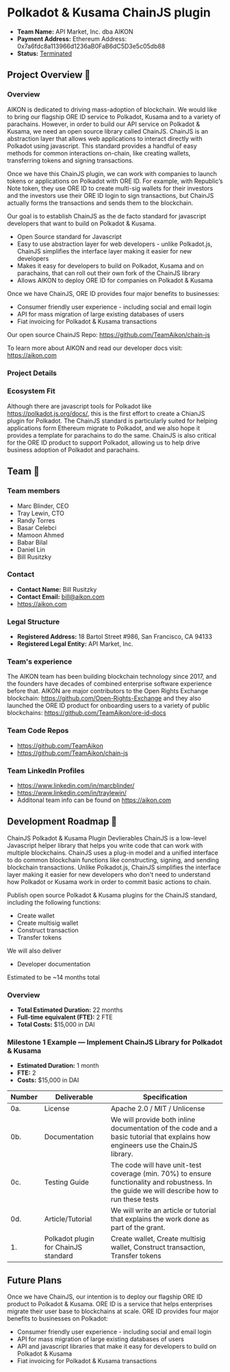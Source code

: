 # Polkadot & Kusama ChainJS plugin 

* **Team Name:** API Market, Inc. dba AIKON
* **Payment Address:** Ethereum Address: 0x7a6fdc8a113966d1236aB0FaB6dC5D3e5c05db88
* **Status:** [Terminated](https://github.com/w3f/Grants-Program/pull/228#issuecomment-1544458481)

## Project Overview :page_facing_up: 

### Overview

AIKON is dedicated to driving mass-adoption of blockchain. We would like to bring our flagship ORE ID service to Polkadot, Kusama and to a variety of parachains. However, in order to build our API service on Polkadot & Kusama, we need an open source library called ChainJS. ChainJS is an abstraction layer that allows web applications to interact directly with Polkadot using javascript. This standard provides a handful of easy methods for common interactions on-chain, like creating wallets, transferring tokens and signing transactions.

Once we have this ChainJS plugin, we can work with companies to launch tokens or applications on Polkadot with ORE ID. For example, with Republic’s Note token, they use ORE ID to create multi-sig wallets for their investors and the investors use their ORE ID login to sign transactions, but ChainJS actually forms the transactions and sends them to the blockchain. 

Our goal is to establish ChainJS as the de facto standard for javascript developers that want to build on Polkadot & Kusama. 
* Open Source standard for Javascript 
* Easy to use abstraction layer for web developers - unlike Polkadot.js, ChainJS simplifies the interface layer making it easier for new developers
* Makes it easy for developers to build on Polkadot, Kusama and on parachains, that can roll out their own fork of the ChainJS library
* Allows AIKON to deploy ORE ID for companies on Polkadot & Kusama

Once we have ChainJS, ORE ID provides four major benefits to businesses:
* Consumer friendly user experience - including social and email login
* API for mass migration of large existing databases of users
* Fiat invoicing for Polkadot & Kusama transactions

Our open source ChainJS Repo: https://github.com/TeamAikon/chain-js

To learn more about AIKON and read our developer docs visit: https://aikon.com

### Project Details 


### Ecosystem Fit 
Although there are javascript tools for Polkadot like https://polkadot.js.org/docs/, this is the first effort to create a ChianJS plugin for Polkadot. The ChainJS standard is particularly suited for helping applications form Ethereum migrate to Polkadot, and we also hope it provides a template for parachains to do the same. ChainJS is also critical for the ORE ID product to support Polkadot, allowing us to help drive business adoption of Polkadot and parachains. 

## Team :busts_in_silhouette:

### Team members
* Marc Blinder, CEO
* Tray Lewin, CTO
* Randy Torres
* Basar Celebci
* Mamoon Ahmed
* Babar Bilal
* Daniel Lin
* Bill Rusitzky


### Contact
* **Contact Name:** Bill Rusitzky
* **Contact Email:** bill@aikon.com
* https://aikon.com

### Legal Structure 
* **Registered Address:** 18 Bartol Street #986, San Francisco, CA 94133
* **Registered Legal Entity:** API Market, Inc.

### Team's experience
The AIKON team has been building blockchain technology since 2017, and the founders have decades of combined enterprise software experience before that. AIKON are major contributors to the Open Rights Exchange blockchain: https://github.com/Open-Rights-Exchange and they also launched the ORE ID product for onboarding users to a variety of public blockchains: https://github.com/TeamAikon/ore-id-docs 

### Team Code Repos
* https://github.com/TeamAikon
* https://github.com/TeamAikon/chain-js


### Team LinkedIn Profiles
* https://www.linkedin.com/in/marcblinder/
* https://www.linkedin.com/in/traylewin/
* Additonal team info can be found on https://aikon.com

## Development Roadmap :nut_and_bolt: 

ChainJS Polkadot & Kusama Plugin Devlierables
ChainJS is a low-level Javascript helper library that helps you write code that can work with multiple blockchains. ChainJS uses a plug-in model and a unified interface to do common blockchain functions like constructing, signing, and sending blockchain transactions. Unlike Polkadot.js, ChainJS simplifies the interface layer making it easier for new developers who don't need to understand how Polkadot or Kusama work in order to commit basic actions to chain.

Publish open source Polkadot & Kusama plugins for the ChainJS standard, including the following functions:
* Create wallet
* Create multisig wallet
* Construct transaction
* Transfer tokens

We will also deliver
* Developer documentation 

Estimated to be ~14 months total


### Overview
* **Total Estimated Duration:** 22 months
* **Full-time equivalent (FTE):** 2 FTE
* **Total Costs:** $15,000 in DAI

### Milestone 1 Example — Implement ChainJS Library for Polkadot & Kusama
* **Estimated Duration:** 1 month
* **FTE:**  2
* **Costs:** $15,000 in DAI

| Number | Deliverable | Specification |
| ------------- | ------------- | ------------- |
| 0a. | License | Apache 2.0 / MIT / Unlicense |
| 0b. | Documentation | We will provide both inline documentation of the code and a basic tutorial that explains how engineers use the ChainJS library. 
| 0c. | Testing Guide | The code will have unit-test coverage (min. 70%) to ensure functionality and robustness. In the guide we will describe how to run these tests | 
| 0d. | Article/Tutorial | We will write an article or tutorial that explains the work done as part of the grant. 
| 1. | Polkadot plugin for ChainJS standard | Create wallet, Create multisig wallet, Construct transaction, Transfer tokens |

## Future Plans
Once we have ChainJS, our intention is to deploy our flagship ORE ID product to Polkadot & Kusama. ORE ID is a service that helps enterprises migrate their user base to blockchains at scale. ORE ID provides four major benefits to businesses on Polkadot:
* Consumer friendly user experience - including social and email login
* API for mass migration of large existing databases of users
* API and javascript libraries that make it easy for developers to build on Polkadot & Kusama
* Fiat invoicing for Polkadot & Kusama transactions
